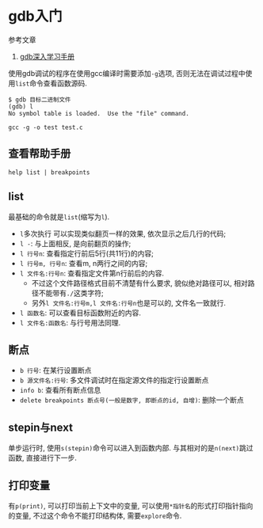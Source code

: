 # gdb入门

参考文章

1. [gdb深入学习手册](https://segmentfault.com/a/1190000022499197)

使用gdb调试的程序在使用gcc编译时需要添加`-g`选项, 否则无法在调试过程中使用`list`命令查看函数源码.

```
$ gdb 目标二进制文件
(gdb) l
No symbol table is loaded.  Use the "file" command.
```

```
gcc -g -o test test.c
```

## 查看帮助手册

```
help list | breakpoints
```

## list

最基础的命令就是`list`(缩写为`l`). 

- `l`多次执行 可以实现类似翻页一样的效果, 依次显示之后几行的代码;
- `l -`: 与上面相反, 是向前翻页的操作;
- `l 行号n`: 查看指定行前后5行(共11行)的内容;
- `l 行号m, 行号n`: 查看m, n两行之间的内容;
- `l 文件名:行号n`: 查看指定文件第n行前后的内容.
    - 不过这个文件路径格式目前不清楚有什么要求, 貌似绝对路径可以, 相对路径不能带有`./`这类字符;
    - 另外`l 文件名:行号m,l 文件名:行号n`也是可以的, 文件名一致就行.
- `l 函数名`: 可以查看目标函数附近的内容.
- `l 文件名:函数名`: 与行号用法同理.

## 断点

- `b 行号`: 在某行设置断点
- `b 源文件名:行号`: 多文件调试时在指定源文件的指定行设置断点
- `info b`: 查看所有断点信息
- `delete breakpoints 断点号(一般是数字, 即断点的id, 自增)`: 删除一个断点

## stepin与next

单步运行时, 使用`s(stepin)`命令可以进入到函数内部. 与其相对的是`n(next)`跳过函数, 直接进行下一步.

## 打印变量

有`p(print)`, 可以打印当前上下文中的变量, 可以使用`*指针名`的形式打印指针指向的变量, 不过这个命令不能打印结构体, 需要`explore`命令.
